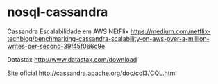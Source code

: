 # nosql-cassandra

Cassandra Escalabilidade em AWS NEtFlix
https://medium.com/netflix-techblog/benchmarking-cassandra-scalability-on-aws-over-a-million-writes-per-second-39f45f066c9e

Datastax
http://www.datastax.com/download

Site oficial
http://cassandra.apache.org/doc/cql3/CQL.html

